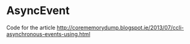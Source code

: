 # AsyncEvent
Code for the article http://corememorydump.blogspot.ie/2013/07/ccli-asynchronous-events-using.html
